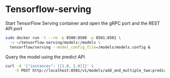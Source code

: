 # Tensorflow-serving

Start TensorFlow Serving container and open the gRPC port and the REST API port

```bash
sudo docker run -t --rm -p 8500:8500 -p 8501:8501 \
  -v ~/tensorflow-serving/models:/models \
  tensorflow/serving --model_config_file=/models/models.config &
```

Query the model using the predict API

```bash
curl -d '{"instances": [[1.0, 2.0]]}' \
    -X POST http://localhost:8501/v1/models/add_and_multiple_two:predict
```